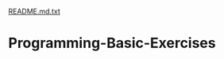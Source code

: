 [README.md.txt](https://github.com/BoyanMinev/Programming-Basic-Exercises/files/7007484/README.md.txt)
# Programming-Basic-Exercises
